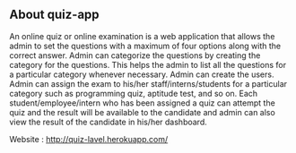 ## About quiz-app

An online quiz or online examination is a web application that allows the admin to set the questions with a maximum of four options along with the correct answer. 
Admin can categorize the questions by creating the category for the questions. This helps the admin to list all the questions for a particular category whenever necessary. 
Admin can create the users. Admin can assign the exam to his/her staff/interns/students for a particular category such as programming quiz, aptitude test, and so on. 
Each student/employee/intern who has been assigned a quiz can attempt the quiz and the result will be available to the candidate and admin can also view the result of the candidate in his/her dashboard.

Website : http://quiz-lavel.herokuapp.com/
